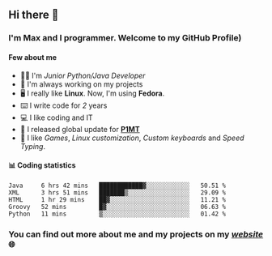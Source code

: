 ## Hi there 👋
### I'm Max and I programmer. Welcome to my GitHub Profile)

#### **Few about me**
- 👨‍💻 I'm _Junior Python/Java Developer_
- 📁 I'm always working on my projects
- 🖥️ I really like **Linux**. Now, I'm using **Fedora**.
- ⌨️ I write code for _2_ years
- 💻 I like coding and IT
- 📃 I released global update for **[P1MT](https://github.com/merive/Press1MTimes)**
- 👾 I like _Games_, _Linux customization_, _Custom keyboards_ and _Speed Typing_.

#### 📊 **Coding statistics**
<!--START_SECTION:waka-->
```text
Java     6 hrs 42 mins   ████████████▓░░░░░░░░░░░░   50.51 % 
XML      3 hrs 51 mins   ███████▒░░░░░░░░░░░░░░░░░   29.09 % 
HTML     1 hr 29 mins    ██▓░░░░░░░░░░░░░░░░░░░░░░   11.21 % 
Groovy   52 mins         █▓░░░░░░░░░░░░░░░░░░░░░░░   06.63 % 
Python   11 mins         ▒░░░░░░░░░░░░░░░░░░░░░░░░   01.42 % 
```
<!--END_SECTION:waka-->

### **You can find out more about me and my projects on my _[website](https://merive.herokuapp.com/)_ 🌐**
